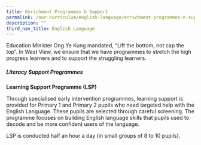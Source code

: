 ```yaml
---
title: Enrichment Programmes & Support
permalink: /our-curriculum/english-language/enrichment-programmes-n-support/
description: ""
third_nav_title: English Language
---
```

Education Minister Ong Ye Kung mandated, “Lift the bottom, not cap the top”. In West View, we ensure that we have programmes to stretch the high progress learners and to support the struggling learners.


##### **Literacy Support Programmes**

  

**Learning Support Programme (LSP)**

  

Through specialised early intervention programmes, learning support is provided for Primary 1 and Primary 2 pupils who need targeted help with the English Language. These pupils are selected through careful screening. The programme focuses on building English language skills that pupils used to decode and be more confident users of the language.  

  

LSP is conducted half an hour a day (in small groups of 8 to 10 pupils).